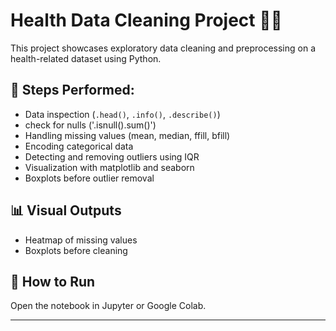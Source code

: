 # Health Data Cleaning Project 🧹💉

This project showcases exploratory data cleaning and preprocessing on a health-related dataset using Python.

## 🔧 Steps Performed:
- Data inspection (`.head()`, `.info()`, `.describe()`)
- check for nulls ('.isnull().sum()')
- Handling missing values (mean, median, ffill, bfill)
- Encoding categorical data
- Detecting and removing outliers using IQR
- Visualization with matplotlib and seaborn
- Boxplots before  outlier removal

## 📊 Visual Outputs
- Heatmap of missing values
- Boxplots before cleaning


## 📌 How to Run
Open the notebook in Jupyter or Google Colab.

---


